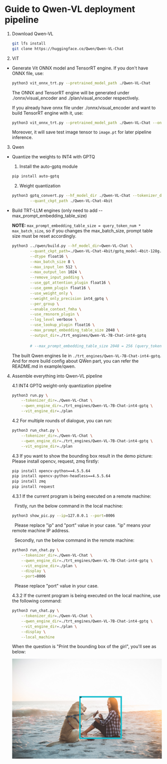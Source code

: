 # Guide to Qwen-VL deployment pipeline
1. Download Qwen-VL
    ```bash
    git lfs install
    git clone https://huggingface.co/Qwen/Qwen-VL-Chat
    ```
2. ViT
- Generate Vit ONNX model and TensorRT engine. If you don't have ONNX file, use:
    ```bash
    python3 vit_onnx_trt.py --pretrained_model_path ./Qwen-VL-Chat
    ```
    The ONNX and TensorRT engine will be generated under ./onnx/visual_encoder and ./plan/visual_encoder respectively.

    If you already have onnx file under ./onnx/visual_encoder and want to build TensorRT engine with it, use:
    ```bash
    python3 vit_onnx_trt.py --pretrained_model_path ./Qwen-VL-Chat --only_trt
    ```
    Moreover, it will save test image tensor to `image.pt` for later pipeline inference.

3. Qwen
- Quantize the weights to INT4 with GPTQ
    1. Install the auto-gptq module
    ```bash
    pip install auto-gptq
    ```
    2. Weight quantization
    ```bash
    python3 gptq_convert.py --hf_model_dir ./Qwen-VL-Chat --tokenizer_dir ./Qwen-VL-Chat \
            --quant_ckpt_path ./Qwen-VL-Chat-4bit
    ```

- Build TRT-LLM engines (only need to add --max_prompt_embedding_table_size)

    **NOTE:** `max_prompt_embedding_table_size = query_token_num * max_batch_size`, so if you changes the max_batch_size, prompt table size must be reset accordingly.
    ```bash
    python3 ../qwen/build.py --hf_model_dir=Qwen-VL-Chat \
            --quant_ckpt_path=./Qwen-VL-Chat-4bit/gptq_model-4bit-128g.safetensors \
            --dtype float16 \
            --max_batch_size 8 \
            --max_input_len 512 \
            --max_output_len 1024 \
            --remove_input_padding \
            --use_gpt_attention_plugin float16 \
            --use_gemm_plugin float16 \
            --use_weight_only \
            --weight_only_precision int4_gptq \
            --per_group \
            --enable_context_fmha \
            --use_rmsnorm_plugin \
            --log_level verbose \
            --use_lookup_plugin float16 \
            --max_prompt_embedding_table_size 2048 \
            --output_dir=./trt_engines/Qwen-VL-7B-Chat-int4-gptq

            # --max_prompt_embedding_table_size 2048 = 256 (query_token number) * 8 (max_batch_size)
    ```
    The built Qwen engines lie in `./trt_engines/Qwen-VL-7B-Chat-int4-gptq`.
    And for more build config about QWen part, you can refer the README.md in example/qwen.

4. Assemble everything into Qwen-VL pipeline

    4.1 INT4 GPTQ weight-only quantization pipeline
    ```bash
    python3 run.py \
        --tokenizer_dir=./Qwen-VL-Chat \
        --qwen_engine_dir=./trt_engines/Qwen-VL-7B-Chat-int4-gptq \
        --vit_engine_dir=./plan
    ```
    4.2 For multiple rounds of dialogue, you can run:
    ```bash
    python3 run_chat.py \
        --tokenizer_dir=./Qwen-VL-Chat \
        --qwen_engine_dir=./trt_engines/Qwen-VL-7B-Chat-int4-gptq \
        --vit_engine_dir=./plan
    ```
    4.3 If you want to show the bounding box result in the demo picture:
    Please install opencv, request, zmq firstly:
    ```bash
    pip install opencv-python==4.5.5.64
    pip install opencv-python-headless==4.5.5.64
    pip install zmq
    pip install request
    ```

    4.3.1 If the current program is being executed on a remote machine:

    &nbsp;&nbsp;Firstly, run the below command in the local machine:
    ```bash
    python3 show_pic.py --ip=127.0.0.1 --port=8006
    ```
    &nbsp;&nbsp;Please replace "ip" and "port" value in your case. "ip" means your remote machine IP address.

    &nbsp;&nbsp;Secondly, run the below command in the remote machine:
    ```bash
    python3 run_chat.py \
        --tokenizer_dir=./Qwen-VL-Chat \
        --qwen_engine_dir=./trt_engines/Qwen-VL-7B-Chat-int4-gptq \
        --vit_engine_dir=./plan \
        --display \
        --port=8006
    ```

    &nbsp;&nbsp;Please replace "port" value in your case.

    4.3.2 If the current program is being executed on the local machine, use the following command:

    ```bash
    python3 run_chat.py \
        --tokenizer_dir=./Qwen-VL-Chat \
        --qwen_engine_dir=./trt_engines/Qwen-VL-7B-Chat-int4-gptq \
        --vit_engine_dir=./plan \
        --display \
        --local_machine
    ```

    When the question is "Print the bounding box of the girl", you'll see as below:

    ![image](./pics/1.png)
